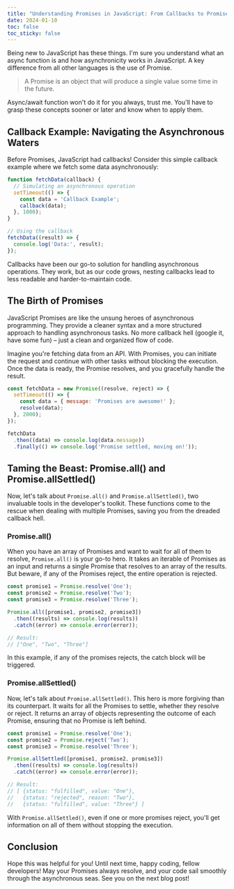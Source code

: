 ```yaml
---
title: "Understanding Promises in JavaScript: From Callbacks to Promise.allSettled()"
date: 2024-01-10
toc: false
toc_sticky: false
---
```


Being new to JavaScript has these things. I'm sure you understand what an async function is and how asynchronicity works in JavaScript. A key difference from all other languages is the use of Promise.

> A Promise is an object that will produce a single value some time in the future.

Async/await function won't do it for you always, trust me. You'll have to grasp these concepts sooner or later and know when to apply them.

## Callback Example: Navigating the Asynchronous Waters

Before Promises, JavaScript had callbacks! Consider this simple callback example where we fetch some data asynchronously:

```javascript
function fetchData(callback) {
  // Simulating an asynchronous operation
  setTimeout(() => {
    const data = 'Callback Example';
    callback(data);
  }, 1000);
}

// Using the callback
fetchData((result) => {
  console.log('Data:', result);
});
```

Callbacks have been our go-to solution for handling asynchronous operations. They work, but as our code grows, nesting callbacks lead to less readable and harder-to-maintain code.

## The Birth of Promises

JavaScript Promises are like the unsung heroes of asynchronous programming. They provide a cleaner syntax and a more structured approach to handling asynchronous tasks. No more callback hell (google it, have some fun) – just a clean and organized flow of code.

Imagine you're fetching data from an API. With Promises, you can initiate the request and continue with other tasks without blocking the execution. Once the data is ready, the Promise resolves, and you gracefully handle the result.

```javascript
const fetchData = new Promise((resolve, reject) => {
  setTimeout(() => {
    const data = { message: 'Promises are awesome!' };
    resolve(data);
  }, 2000);
});

fetchData
  .then((data) => console.log(data.message))
  .finally(() => console.log('Promise settled, moving on!'));
```

## Taming the Beast: Promise.all() and Promise.allSettled()

Now, let's talk about `Promise.all()` and `Promise.allSettled()`, two invaluable tools in the developer's toolkit. These functions come to the rescue when dealing with multiple Promises, saving you from the dreaded callback hell.

### Promise.all()

When you have an array of Promises and want to wait for all of them to resolve, `Promise.all()` is your go-to hero. It takes an iterable of Promises as an input and returns a single Promise that resolves to an array of the results. But beware, if any of the Promises reject, the entire operation is rejected.

```javascript
const promise1 = Promise.resolve('One');
const promise2 = Promise.resolve('Two');
const promise3 = Promise.resolve('Three');

Promise.all([promise1, promise2, promise3])
  .then((results) => console.log(results))
  .catch((error) => console.error(error));

// Result:
// ["One", "Two", "Three"]
```

In this example, if any of the promises rejects, the catch block will be triggered.

### Promise.allSettled()

Now, let's talk about `Promise.allSettled()`. This hero is more forgiving than its counterpart. It waits for all the Promises to settle, whether they resolve or reject. It returns an array of objects representing the outcome of each Promise, ensuring that no Promise is left behind.

```javascript
const promise1 = Promise.resolve('One');
const promise2 = Promise.reject('Two');
const promise3 = Promise.resolve('Three');

Promise.allSettled([promise1, promise2, promise3])
  .then((results) => console.log(results))
  .catch((error) => console.error(error));

// Result:
// [ {status: "fulfilled", value: "One"},
//   {status: "rejected", reason: "Two"},
//   {status: "fulfilled", value: "Three"} ]
```

With `Promise.allSettled()`, even if one or more promises reject, you'll get information on all of them without stopping the execution.

## Conclusion

Hope this was helpful for you! Until next time, happy coding, fellow developers! May your Promises always resolve, and your code sail smoothly through the asynchronous seas. See you on the next blog post! 

